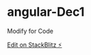 # angular-Dec1

Modify for Code

[Edit on StackBlitz ⚡️](https://stackblitz.com/edit/angular-to6mfv-bscnwu)
